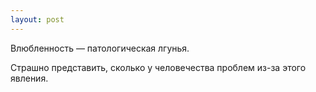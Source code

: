 ```yaml
---
layout: post
---
```


Влюбленность — патологическая лгунья.

Страшно представить, сколько у человечества проблем из-за этого явления.